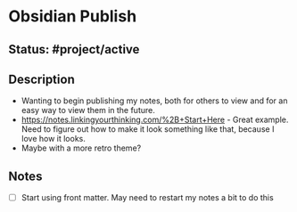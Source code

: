 # Obsidian Publish
## Status: #project/active 
## Description
- Wanting to begin publishing my notes, both for others to view and for an easy way to view them in the future.
- https://notes.linkingyourthinking.com/%2B+Start+Here - Great example. Need to figure out how to make it look something like that, because I love how it looks.
- Maybe with a more retro theme?

## Notes
- [ ] Start using front matter. May need to restart my notes a bit to do this